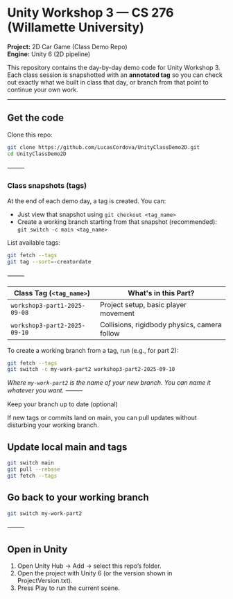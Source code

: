 # Unity Workshop 3 — CS 276 (Willamette University)

**Project:** 2D Car Game (Class Demo Repo)  
**Engine:** Unity 6 (2D pipeline)

This repository contains the day-by-day demo code for Unity Workshop 3. Each class session is snapshotted with an **annotated tag** so you can check out exactly what we built in class that day, or branch from that point to continue your own work.

---

## Get the code

Clone this repo:

```bash
git clone https://github.com/LucasCordova/UnityClassDemo2D.git
cd UnityClassDemo2D
```

⸻

### Class snapshots (tags)

At the end of each demo day, a tag is created. You can:

- Just view that snapshot using `git checkout <tag_name>`
- Create a working branch starting from that snapshot (recommended): `git switch -c main <tag_name>`

List available tags:

```bash
git fetch --tags
git tag --sort=-creatordate
```

⸻

| Class Tag (`<tag_name>`)       | What's in this Part? |
|----------------------------|----------------------------|
| `workshop3-part1-2025-09-08` | Project setup, basic player movement |
| `workshop3-part2-2025-09-10` | Collisions, rigidbody physics, camera follow |

To create a working branch from a tag, run (e.g., for part 2):

```bash
git fetch --tags
git switch -c my-work-part2 workshop3-part2-2025-09-10
```

*Where `my-work-part2` is the name of your new branch. You can name it whatever you want.*
⸻

Keep your branch up to date (optional)

If new tags or commits land on main, you can pull updates without disturbing your working branch.

## Update local main and tags

```bash
git switch main
git pull --rebase
git fetch --tags
```

## Go back to your working branch

```bash
git switch my-work-part2
```

⸻

## Open in Unity

1. Open Unity Hub → Add → select this repo’s folder.
2. Open the project with Unity 6 (or the version shown in ProjectVersion.txt).
3. Press Play to run the current scene.
